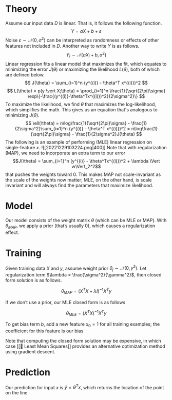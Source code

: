 # Theory
Assume our input data $D$ is linear. That is, it follows the following function.
$$ Y = aX + b + \varepsilon $$
Noise $\varepsilon \sim \mathcal{N}(0, \sigma^2)$ can be interpreted as randomness or effects of other features not included in $D$. Another way to write $Y$ is as follows.
$$ Y_i \sim \mathcal{N}(aX_i + b, \sigma^2) $$
Linear regression fits a linear model that maximizes the fit, which equates to minimizing the error $J(\theta)$ or maximizing the likelihood $L(\theta)$, both of which are defined below.
$$ J(\theta) = \sum_{i=1}^n (y^{(i)} - \theta^T x^{(i)})^2 $$
$$ L(\theta) = p(y \vert X;\theta) = \prod_{i=1}^n \frac{1}{\sqrt{2\pi}\sigma} \exp\{-\frac{(y^{(i)}-\theta^Tx^{(i)})^2}{2\sigma^2}\} $$
To maximize the likelihood, we find $\theta$ that maximizes the log-likelihood, which simplifies the math. This gives us an equation that's analogous to minimizing $J(\theta)$.
$$ \ell(\theta) = n\log\frac{1}{\sqrt{2\pi}\sigma} - \frac{1}{2\sigma^2}\sum_{i=1}^n (y^{(i)} - \theta^T x^{(i)})^2 = n\log\frac{1}{\sqrt{2\pi}\sigma} - \frac{1}{2\sigma^2}J(\theta) $$
The following is an example of performing (MLE) linear regression on single-feature $x$.
![[20221229103224.png|400]]
Note that with regularization (MAP), we need to incorporate an extra term to our error
$$J(\theta) = \sum_{i=1}^n (y^{(i)} - \theta^Tx^{(i)})^2 + \lambda \Vert w\Vert_2^2$$ that pushes the weights toward $0$. This makes MAP not scale-invariant as the scale of the weights now matter; MLE, on the other hand, is scale invariant and will always find the parameters that maximize likelihood.

# Model
Our model consists of the weight matrix $\theta$ (which can be MLE or MAP). With $\theta_{MAP}$, we apply a prior (that’s usually $0$), which causes a regularization effect.

# Training
Given training data $X$ and $y$, assume weight prior $\theta_j \sim \mathcal{N}(0, \gamma^2)$. Let regularization term $\lambda = \frac{\sigma^2}{\gamma^2}$, then closed form solution is as follows.

$$ \theta_{MAP} = (X^TX + \lambda I)^{-1}X^Ty $$

If we don’t use a prior, our MLE closed form is as follows

$$ \theta_{MLE} = (X^TX)^{-1}X^Ty $$

To get bias term $b$, add a new feature $x_0 = 1$ for all training examples; the coefficient for this feature is our bias

Note that computing the closed form solution may be expensive, in which case [[🗼 Least Mean Squares]] provides an alternative optimization method using gradient descent.

# Prediction
Our prediction for input $x$ is $\hat{y} = \theta^T x$, which returns the location of the point on the line
